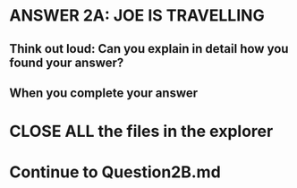 ANSWER 2A: JOE IS TRAVELLING 
=============================


Think out loud: Can you explain in detail how you found your answer?
-

When you complete your answer 
-

CLOSE ALL the files in the explorer 
=========


Continue to Question2B.md
=========================

